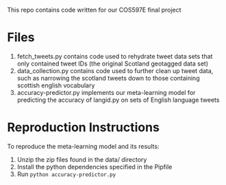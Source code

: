 This repo contains code written for our COS597E final project

# Files
1. fetch_tweets.py contains code used to rehydrate tweet data sets that only contained tweet IDs (the original Scotland geotagged data set)
2. data_collection.py contains code used to further clean up tweet data, such as narrowing the scotland tweets down to those containing scottish english vocabulary
3. accuracy-predictor.py implements our meta-learning model for predicting the accuracy of langid.py on sets of English language tweets

# Reproduction Instructions

To reproduce the meta-learning model and its results:

1. Unzip the zip files found in the data/ directory
2. Install the python dependencies specified in the Pipfile
3. Run `python accuracy-predictor.py`
